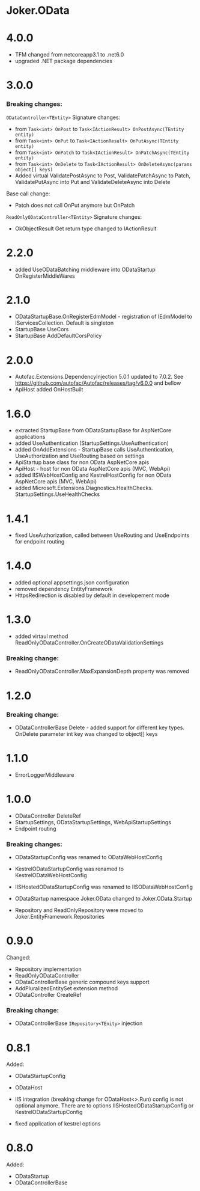 ﻿# Joker.OData

# 4.0.0
- TFM changed from netcoreapp3.1 to .net6.0
- upgraded .NET package dependencies

# 3.0.0
### Breaking changes:
`ODataController<TEntity>`
Signature changes:
- from `Task<int> OnPost` to `Task<IActionResult> OnPostAsync(TEntity entity)`
- from `Task<int> OnPut` to `Task<IActionResult> OnPutAsync(TEntity entity)`
- from `Task<int> OnPatch` to `Task<IActionResult> OnPatchAsync(TEntity entity)`
- from `Task<int> OnDelete` to `Task<IActionResult> OnDeleteAsync(params object[] keys)` 
- Added virtual ValidatePostAsync to Post, ValidatePatchAsync to Patch, ValidatePutAsync into Put and ValidateDeleteAsync into Delete

Base call change:
- Patch does not call OnPut anymore but OnPatch

`ReadOnlyODataController<TEntity>`
Signature changes:
- OkObjectResult Get return type changed to IActionResult

# 2.2.0
- added UseODataBatching middleware into ODataStartup OnRegisterMiddleWares

# 2.1.0
- ODataStartupBase.OnRegisterEdmModel - registration of IEdmModel to IServicesCollection. Default is singleton
- StartupBase UseCors
- StartupBase AddDefaultCorsPolicy

# 2.0.0
- Autofac.Extensions.DependencyInjection 5.0.1 updated to 7.0.2. See https://github.com/autofac/Autofac/releases/tag/v6.0.0 and bellow
- ApiHost added OnHostBuilt

# 1.6.0
- extracted StartupBase from ODataStartupBase for AspNetCore applications
- added UseAuthentication (StartupSettings.UseAuthentication)
- added OnAddExtensions - StartupBase calls UseAuthentication, UseAuthorization and UseRouting based on settings
- ApiStartup base class for non OData AspNetCore apis
- ApiHost - host for non OData AspNetCore apis (MVC, WebApi)
- added IISWebHostConfig and KestrelHostConfig for non OData AspNetCore apis (MVC, WebApi)
- added Microsoft.Extensions.Diagnostics.HealthChecks. StartupSettings.UseHealthChecks

# 1.4.1
- fixed UseAuthorization, called between UseRouting and UseEndpoints for endpoint routing

# 1.4.0
- added optional appsettings.json configuration
- removed dependency EntityFramework
- HttpsRedirection is disabled by default in developement mode

# 1.3.0
- added virtaul method ReadOnlyODataController.OnCreateODataValidationSettings
### Breaking change:
- ReadOnlyODataController.MaxExpansionDepth property was removed

# 1.2.0
### Breaking change:
- ODataControllerBase Delete - added support for different key types. OnDelete parameter int key was changed to object[] keys 

# 1.1.0
- ErrorLoggerMiddleware

# 1.0.0
- ODataController DeleteRef
- StartupSettings, ODataStartupSettings, WebApiStartupSettings
- Endpoint routing

### Breaking changes:
- ODataStartupConfig was renamed to ODataWebHostConfig
- KestrelODataStartupConfig was renamed to KestrelODataWebHostConfig
- IISHostedODataStartupConfig was renamed to IISODataWebHostConfig

- ODataStartup namespace Joker.OData changed to Joker.OData.Startup
- Repository and ReadOnlyRepository were moved to Joker.EntityFramework.Repositories

# 0.9.0
Changed:
- Repository implementation
- ReadOnlyODataController
- ODataControllerBase generic compound keys support
- AddPluralizedEntitySet extension method
- ODataController CreateRef

### Breaking change:
- ODataControllerBase `IRepository<TEnity>` injection

# 0.8.1
Added:
- ODataStartupConfig
- ODataHost

- IIS integration (breaking change for ODataHost<>.Run) config is not optional anymore. There are to options IISHostedODataStartupConfig or KestrelODataStartupConfig
- fixed application of kestrel options

# 0.8.0
Added:
- ODataStartup
- ODataControllerBase